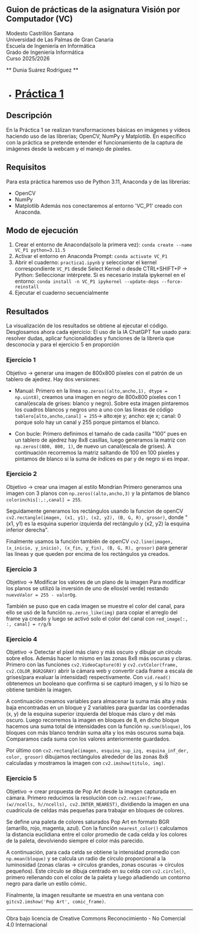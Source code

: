 ## Guion de prácticas de la asignatura Visión por Computador (VC)

Modesto Castrillón Santana  
Universidad de Las Palmas de Gran Canaria  
Escuela de Ingeniería en Informática  
Grado de Ingeniería Informática  
Curso 2025/2026 

** Dunia Suárez Rodríguez **


- # [Práctica 1](P1/README.md)
<!-- hola -->
## Descripción
En la Práctica 1 se realizan transformaciones básicas en imágenes y vídeos haciendo uso de las librerías; OpenCV, NumPy y Matplotlib. En específico con la práctica se pretende entender el funcionamiento de la captura de imágenes desde la webcam y el manejo de píxeles.

## Requisitos
Para esta práctica haremos uso de Python 3.11, Anaconda y de las librerías:
- OpenCV
- NumPy
- Matplotlib
Además nos conectaremos al entorno 'VC_P1' creado con Anaconda.

## Modo de ejecución
1. Crear el entorno de Anaconda(solo la primera vez):
    `conda create --name VC_P1 python=3.11.5`
1. Activar el entorno en Anaconda Prompt:
    `conda activate VC_P1`
2. Abrir el cuaderno:
    `practica1.ipynb`
    y seleccionar el kernel correspondiente `VC_P1` desde Select Kernel o desde CTRL+SHIFT+P -> Python: Selleccionar intérprete.
    Si es necesario instala ipykernel en el entorno:
    `conda install -n VC_P1 ipykernel --update-deps --force-reinstall`
3. Ejecutar el cuaderno secuencialmente

## Resultados
La visualización de los resultados se obtiene al ejecutar el código. Desglosamos ahora cada ejercicio:
El uso de la IA ChatGPT fue usado para: resolver dudas, aplicar funcionalidades y funciones de la librería que desconocía y para el ejercicio 5 en proporción

### Ejercicio 1
Objetivo -> generar una imagen de 800x800 píxeles con el patrón de un tablero de ajedrez. Hay dos versiones:
- Manual: 
Primero en la línea `np.zeros((alto,ancho,1), dtype = np.uint8)`, creamos una imagen en negro de 800x800 píxeles con 1 canal(escala de grises: blanco y negro). Sobre esta imagen pintaremos los cuadros blancos y negros uno a uno con las líneas de código `tablero[alto,ancho,canal] = 255`-> alto:eje y; ancho: eje x; canal: 0 porque solo hay un canal y 255 porque pintamos el blanco.

- Con bucle:
Primero definimos el tamaño de cada casilla "100" pues en un tablero de ajedrez hay 8x8 casillas, luego generamos la matriz con `np.zeros((800, 800, 1)`, de nuevo un canal(escala de grises). A continuación recorremos la matriz saltando de 100 en 100 píxeles y pintamos de blanco si la suma de índices es par y de negro si es impar.


### Ejercicio 2
Objetivo -> crear una imagen al estilo Mondrian
Primero generamos una imagen con 3 planos con `np.zeros((alto,ancho,3)` y la pintamos de blanco `colorinchis[:,:,canal] = 255`. 

Seguidamente generamos los rectángulos usando la funcion de openCV `cv2.rectangle(imagen, (x1, y1), (x2, y2), (B, G, R), grosor)`, donde "(x1, y1) es la esquina superior izquierda del rectángulo y (x2, y2) la esquina inferior derecha". 

Finalmente usamos la función también de openCV `cv2.line(imagen, (x_inicio, y_inicio), (x_fin, y_fin), (B, G, R), grosor)` para generar las líneas y que queden por encima de los rectángulos ya creados.


### Ejercicio 3
Objetivo -> Modificar los valores de un plano de la imagen
Para modificar los planos se utilizó la inversión de uno de ellos(el verde) restando `nuevoValor = 255 - valorOg`.

También se puso que en cada imagen se muestre el color del canal, para ello se usó de la función `np.zeros_like(img)` para copiar el arreglo del frame ya creado y luego se activó solo el color del canal con `red_image[:, :, canal] = r/g/b`


### Ejercicio 4
Objetivo -> Detectar el píxel más claro y más oscuro y dibujar un círculo sobre ellos. Además hacer lo mismo en las zonas 8x8 más oscuras y claras.
Primero con las funciones `cv2.VideoCapture(0)` y `cv2.cvtColor(frame, cv2.COLOR_BGR2GRAY)` abrir la cámara web y convertir cada frame a escala de grises(para evaluar la intensidad) respectivamente. Con `vid.read()` obtenemos un booleano que confirma si se capturó imagen, y si lo hizo se obtiene también la imagen.

A continuación creamos variables para almacenar la suma más alta y más baja encontradas en un bloque y 2 variables para guardar las coordenadas (x, y) de la esquina superior izquierda del bloque más claro y del más oscuro.
Luego recorremos la imagen en bloques de 8, en dicho bloque hacemos una suma total de intensidades con la función `np.sum(bloque)`, los bloques con más blanco tendrán suma alta y los más oscuros suma baja. Comparamos cada suma con los valores anteriormente guardados.

Por último con `cv2.rectangle(imagen, esquina_sup_izq, esquina_inf_der, color, grosor)` dibujamos rectángulos alrededor de las zonas 8x8 calculadas y mostramos la imagen con `cv2.imshow(titulo, img)`.


### Ejercicio 5
Objetivo -> crear propuesta de Pop Art desde la imagen capturada en cámara.
Primero reducimos la resolución con `cv2.resize(frame, (w//ncells, h//ncells), cv2.INTER_NEAREST)`, dividiendo la imagen en una cuadrícula de celdas más pequeñas para trabajar en bloques de colores.

Se define una paleta de colores saturados Pop Art en formato BGR (amarillo, rojo, magenta, azul). Con la función `nearest_color()` calculamos la distancia euclidiana entre el color promedio de cada celda y los colores de la paleta, devolviendo siempre el color más parecido.

A continuación, para cada celda se obtiene la intensidad promedio con `np.mean(bloque)` y se calcula un radio de círculo proporcional a la luminosidad (zonas claras → círculos grandes, zonas oscuras → círculos pequeños). Este círculo se dibuja centrado en su celda con `cv2.circle()`, primero rellenando con el color de la paleta y luego añadiendo un contorno negro para darle un estilo cómic.

Finalmente, la imagen resultante se muestra en una ventana con `gitcv2.imshow('Pop Art', comic_frame)`.


<!-- - [Práctica 2](P2/README.md) -->
<!-- - [Práctica 3](P3/README.md) -->
<!-- - [Práctica 4](P4/README.md) -->
<!-- - [Práctica 5](P5/README.md) -->
<!-- - [Práctica 6](P6/README.md) -->
<!-- - [Práctica 7](P7/README.md) -->
<!-- - [Trabajo](Trabajo/README.md) -->
***
Obra bajo licencia de Creative Commons Reconocimiento - No Comercial 4.0 Internacional
